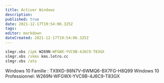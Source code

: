 ```yaml
---
title: Activer Windows
description: 
published: true
date: 2021-12-17T19:54:06.325Z
tags: 
editor: markdown
dateCreated: 2021-12-17T19:54:06.325Z
---
```


```cmd
slmgr.vbs /ipk W269N-WFGWX-YVC9B-4J6C9-T83GX
slmgr.vbs /skms kms.lotro.cc
slmgr.vbs /ato
```
Windows 10 Famille : TX9XD-98N7V-6WMQ6-BX7FG-H8Q99
Windows 10 Professionnel: W269N-WFGWX-YVC9B-4J6C9-T83GX